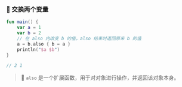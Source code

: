 ### 🔄 交换两个变量

```kotlin
fun main() {
    var a = 1
    var b = 2
    // 在 also 内改变 b 的值，also 结束时返回原来 b 的值
    a = b.also { b = a }
    println("$a $b")
}

// 2 1
```

> 🔄 <code>also</code> 是一个扩展函数，用于对对象进行操作，并返回该对象本身。